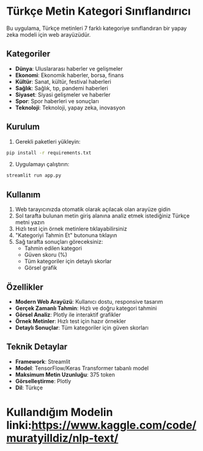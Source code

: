 # Türkçe Metin Kategori Sınıflandırıcı

Bu uygulama, Türkçe metinleri 7 farklı kategoriye sınıflandıran bir yapay zeka modeli için web arayüzüdür.

## Kategoriler
- **Dünya**: Uluslararası haberler ve gelişmeler
- **Ekonomi**: Ekonomik haberler, borsa, finans
- **Kültür**: Sanat, kültür, festival haberleri
- **Sağlık**: Sağlık, tıp, pandemi haberleri
- **Siyaset**: Siyasi gelişmeler ve haberler
- **Spor**: Spor haberleri ve sonuçları
- **Teknoloji**: Teknoloji, yapay zeka, inovasyon

## Kurulum

1. Gerekli paketleri yükleyin:
```bash
pip install -r requirements.txt
```

2. Uygulamayı çalıştırın:
```bash
streamlit run app.py
```

## Kullanım

1. Web tarayıcınızda otomatik olarak açılacak olan arayüze gidin
2. Sol tarafta bulunan metin giriş alanına analiz etmek istediğiniz Türkçe metni yazın
3. Hızlı test için örnek metinlere tıklayabilirsiniz
4. "Kategoriyi Tahmin Et" butonuna tıklayın
5. Sağ tarafta sonuçları göreceksiniz:
   - Tahmin edilen kategori
   - Güven skoru (%)
   - Tüm kategoriler için detaylı skorlar
   - Görsel grafik

## Özellikler

- **Modern Web Arayüzü**: Kullanıcı dostu, responsive tasarım
- **Gerçek Zamanlı Tahmin**: Hızlı ve doğru kategori tahmini
- **Görsel Analiz**: Plotly ile interaktif grafikler
- **Örnek Metinler**: Hızlı test için hazır örnekler
- **Detaylı Sonuçlar**: Tüm kategoriler için güven skorları

## Teknik Detaylar

- **Framework**: Streamlit
- **Model**: TensorFlow/Keras Transformer tabanlı model
- **Maksimum Metin Uzunluğu**: 375 token
- **Görselleştirme**: Plotly
- **Dil**: Türkçe

# Kullandığım Modelin linki:https://www.kaggle.com/code/muratyilldiz/nlp-text/
